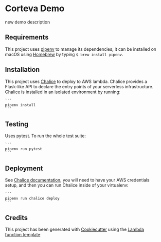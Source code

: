 Corteva Demo
==============================

new demo description

Requirements
------------

This project uses [pipenv](https://docs.pipenv.org/) to manage its dependencies, it can be installed
on macOS using [Homebrew](https://brew.sh) by typing `$ brew install pipenv`.

Installation
------------

This project uses [Chalice](http://chalice.readthedocs.io/en/latest/) to deploy to AWS
lambda. Chalice provides a Flask-like API to declare the entry points of your serverless 
infrastructure. Chalice is installed in an isolated environment by running:

    ```
    pipenv install
    ```
    
Testing
-------

Uses pytest. To run the whole test suite:

    ```
    pipenv run pytest
    ```

Deployment
----------

See [Chalice documentation](http://chalice.readthedocs.io/en/latest/quickstart.html#credentials),
you will need to have your AWS credentials setup, and then you can run Chalice inside of your
virtualenv:

    ```
    pipenv run chalice deploy
    ```

Credits
-------

This project has been generated with [Cookiecutter](https://github.com/audreyr/cookiecutter)
using the [Lambda function template](https://github.com/browniebroke/cookiecutter-lambda-function)
